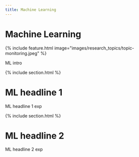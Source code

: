```yaml
---
title: Machine Learning
---
```


# <i class="fas ml"></i>Machine Learning

{%
  include feature.html
  image="images/research_topics/topic-monitoring.jpeg"
%}


ML intro


{% include section.html %}

# ML headline 1


ML headline 1 exp

{% include section.html %}

# ML headline 2

ML headline 2 exp